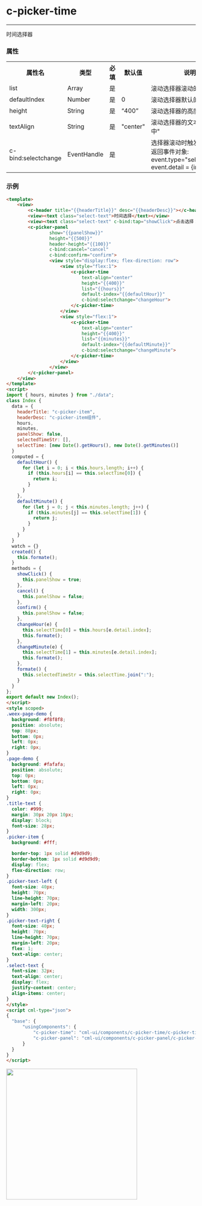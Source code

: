 # c-picker-time

---

时间选择器

### 属性

<table>
  <tr>
    <th>属性名</th>
    <th>类型</th>
    <th>必填</th>
    <th>默认值</th>
    <th>说明</th>
  </tr>
  <tr>
    <td>list</td>
    <td>Array</td>
    <td>是</td>
    <td></td>
    <td>滚动选择器滚动的数据</td>
  </tr>
  <tr>
    <td>defaultIndex</td>
    <td>Number</td>
    <td>是</td>
    <td>0</td>
    <td>滚动选择器默认的数据索引</td>
  </tr>
  <tr>
    <td>height</td>
    <td>String</td>
    <td>是</td>
    <td>“400”</td>
    <td>滚动选择器的高度</td>
  </tr>
  <tr>
    <td>textAlign</td>
    <td>String</td>
    <td>是</td>
    <td>"center"</td>
    <td>滚动选择器的文本样式:"居中"</td>
  </tr>
  <tr>
    <td>c-bind:selectchange</td>
    <td>EventHandle</td>
    <td>是</td>
    <td></td>
    <td>
    选择器滚动时触发:
    <br/>
    返回事件对象:
    <br/>
    event.type="selectchange"
    <br/>
    event.detail = {index}</td>
  </tr>
</table>

### 示例

```html
<template>
    <view>
        <c-header title="{{headerTitle}}" desc="{{headerDesc}}"></c-header>
        <view><text class="select-text">时间选择</text></view>
        <view><text class="select-text" c-bind:tap="showClick">点击选择：{{selectedTimeStr}}</text></view>
        <c-picker-panel
                show="{{panelShow}}"
                height="{{500}}"
                header-height="{{100}}"
                c-bind:cancel="cancel"
                c-bind:confirm="confirm">
                <view style="display:flex; flex-direction: row">
                    <view style="flex:1">
                        <c-picker-time
                            text-align="center"
                            height="{{400}}"
                            list="{{hours}}"
                            default-index="{{defaultHour}}"
                            c-bind:selectchange="changeHour">
                        </c-picker-time>
                    </view>
                    <view style="flex:1">
                        <c-picker-time
                            text-align="center"
                            height="{{400}}"
                            list="{{minutes}}"
                            default-index="{{defaultMinute}}"
                            c-bind:selectchange="changeMinute">
                        </c-picker-time>
                    </view>
                </view>
        </c-picker-panel>
    </view>
</template>
<script>
import { hours, minutes } from "./data";
class Index {
  data = {
    headerTitle: "c-picker-item",
    headerDesc: "c-picker-item组件",
    hours,
    minutes,
    panelShow: false,
    selectedTimeStr: [],
    selectTime: [new Date().getHours(), new Date().getMinutes()]
  }
  computed = {
    defaultHour() {
      for (let i = 0; i < this.hours.length; i++) {
        if (this.hours[i] == this.selectTime[0]) {
          return i;
        }
      }
    },
    defaultMinute() {
      for (let j = 0; j < this.minutes.length; j++) {
        if (this.minutes[j] == this.selectTime[1]) {
          return j;
        }
      }
    }
  }
  watch = {}
  created() {
    this.formate();
  }
  methods = {
    showClick() {
      this.panelShow = true;
    },
    cancel() {
      this.panelShow = false;
    },
    confirm() {
      this.panelShow = false;
    },
    changeHour(e) {
      this.selectTime[0] = this.hours[e.detail.index];
      this.formate();
    },
    changeMinute(e) {
      this.selectTime[1] = this.minutes[e.detail.index];
      this.formate();
    },
    formate() {
      this.selectedTimeStr = this.selectTime.join(":");
    }
  }
};
export default new Index();
</script>
<style scoped>
.weex-page-demo {
  background: #f8f8f8;
  position: absolute;
  top: 88px;
  bottom: 0px;
  left: 0px;
  right: 0px;
}
.page-demo {
  background: #fafafa;
  position: absolute;
  top: 0px;
  bottom: 0px;
  left: 0px;
  right: 0px;
}
.title-text {
  color: #999;
  margin: 30px 20px 10px;
  display: block;
  font-size: 28px;
}
.picker-item {
  background: #fff;

  border-top: 1px solid #d9d9d9;
  border-bottom: 1px solid #d9d9d9;
  display: flex;
  flex-direction: row;
}
.picker-text-left {
  font-size: 40px;
  height: 70px;
  line-height: 70px;
  margin-left: 20px;
  width: 300px;
}
.picker-text-right {
  font-size: 40px;
  height: 70px;
  line-height: 70px;
  margin-left: 20px;
  flex: 1;
  text-align: center;
}
.select-text {
  font-size: 32px;
  text-align: center;
  display: flex;
  justify-content: center;
  align-items: center;
}
</style>
<script cml-type="json">
{
  "base": {
      "usingComponents": {
          "c-picker-time": "cml-ui/components/c-picker-time/c-picker-time",
          "c-picker-panel": "cml-ui/components/c-picker-panel/c-picker-panel"
      }
  }
}
</script>
```

<img src="../../../assets/picker-time.png" width="348px">
